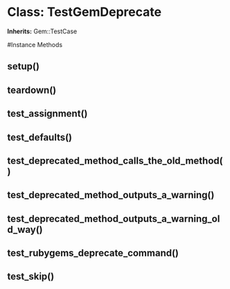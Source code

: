 # Class: TestGemDeprecate
**Inherits:** Gem::TestCase
    




#Instance Methods
## setup() [](#method-i-setup)

## teardown() [](#method-i-teardown)

## test_assignment() [](#method-i-test_assignment)

## test_defaults() [](#method-i-test_defaults)

## test_deprecated_method_calls_the_old_method() [](#method-i-test_deprecated_method_calls_the_old_method)

## test_deprecated_method_outputs_a_warning() [](#method-i-test_deprecated_method_outputs_a_warning)

## test_deprecated_method_outputs_a_warning_old_way() [](#method-i-test_deprecated_method_outputs_a_warning_old_way)

## test_rubygems_deprecate_command() [](#method-i-test_rubygems_deprecate_command)

## test_skip() [](#method-i-test_skip)

